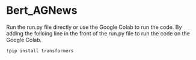 # Bert_AGNews
Run the run.py file directly or use the Google Colab to run the code.
By adding the folloing line in the front of the run.py file to run the code on the Google Colab.
```
!pip install transformers
